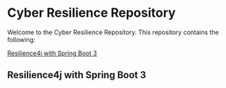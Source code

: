 # Cyber Resilience Repository

Welcome to the Cyber Resilience Repository. This repository contains the following:

[Resilience4j with Spring Boot 3](/spring-boot-3)

## Resilience4j with Spring Boot 3
